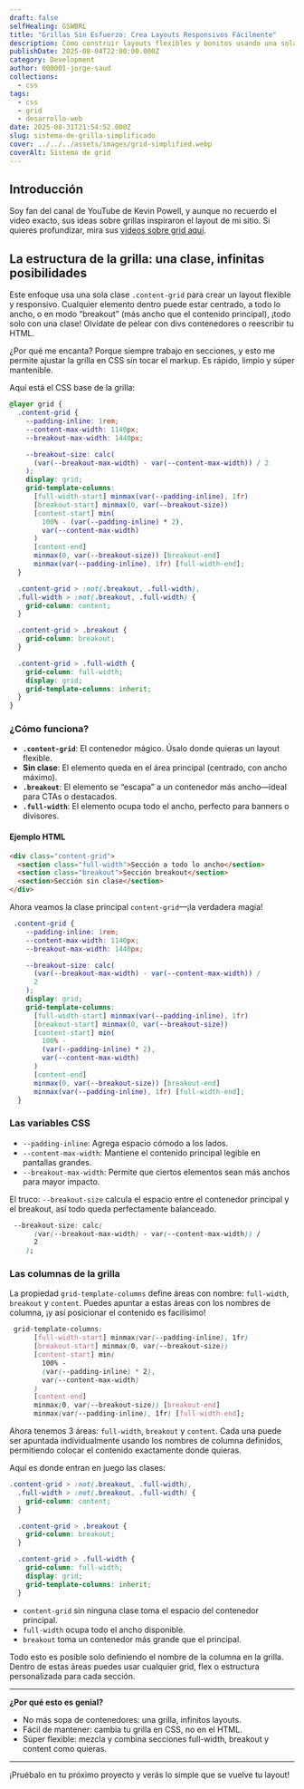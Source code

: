 ```yaml
---
draft: false
selfHealing: GSWBRL
title: "Grillas Sin Esfuerzo: Crea Layouts Responsivos Fácilmente"
description: Cómo construir layouts flexibles y bonitos usando una sola clase utilitaria de CSS grid—sin frameworks.
publishDate: 2025-08-04T22:00:00.000Z
category: Development
author: 000001-jorge-saud
collections:
  - css
tags:
  - css
  - grid
  - desarrollo-web
date: 2025-08-31T21:54:52.000Z
slug: sistema-de-grilla-simplificado
cover: ../../../assets/images/grid-simplified.webp
coverAlt: Sistema de grid
---
```


## Introducción

Soy fan del canal de YouTube de Kevin Powell, y aunque no recuerdo el video exacto, sus ideas sobre grillas inspiraron el layout de mi sitio. Si quieres profundizar, mira sus [videos sobre grid aquí](https://www.youtube.com/@KevinPowell/search?query=grid).

## La estructura de la grilla: una clase, infinitas posibilidades

Este enfoque usa una sola clase `.content-grid` para crear un layout flexible y responsivo. Cualquier elemento dentro puede estar centrado, a todo lo ancho, o en modo “breakout” (más ancho que el contenido principal), ¡todo solo con una clase! Olvídate de pelear con divs contenedores o reescribir tu HTML.

¿Por qué me encanta? Porque siempre trabajo en secciones, y esto me permite ajustar la grilla en CSS sin tocar el markup. Es rápido, limpio y súper mantenible.

Aquí está el CSS base de la grilla:

```css
@layer grid {
  .content-grid {
    --padding-inline: 1rem;
    --content-max-width: 1140px;
    --breakout-max-width: 1440px;

    --breakout-size: calc(
      (var(--breakout-max-width) - var(--content-max-width)) / 2
    );
    display: grid;
    grid-template-columns:
      [full-width-start] minmax(var(--padding-inline), 1fr)
      [breakout-start] minmax(0, var(--breakout-size))
      [content-start] min(
        100% - (var(--padding-inline) * 2),
        var(--content-max-width)
      )
      [content-end]
      minmax(0, var(--breakout-size)) [breakout-end]
      minmax(var(--padding-inline), 1fr) [full-width-end];
  }

  .content-grid > :not(.breakout, .full-width),
  .full-width > :not(.breakout, .full-width) {
    grid-column: content;
  }

  .content-grid > .breakout {
    grid-column: breakout;
  }

  .content-grid > .full-width {
    grid-column: full-width;
    display: grid;
    grid-template-columns: inherit;
  }
}
```

### ¿Cómo funciona?

- **`.content-grid`**: El contenedor mágico. Úsalo donde quieras un layout flexible.
- **Sin clase**: El elemento queda en el área principal (centrado, con ancho máximo).
- **`.breakout`**: El elemento se “escapa” a un contenedor más ancho—ideal para CTAs o destacados.
- **`.full-width`**: El elemento ocupa todo el ancho, perfecto para banners o divisores.

#### Ejemplo HTML

```html
<div class="content-grid">
  <section class="full-width">Sección a todo lo ancho</section>
  <section class="breakout">Sección breakout</section>
  <section>Sección sin clase</section>
</div>
```

Ahora veamos la clase principal `content-grid`—¡la verdadera magia!

```css
 .content-grid {
    --padding-inline: 1rem;
    --content-max-width: 1140px;
    --breakout-max-width: 1440px;

    --breakout-size: calc(
      (var(--breakout-max-width) - var(--content-max-width)) /
      2
    );
    display: grid;
    grid-template-columns:
      [full-width-start] minmax(var(--padding-inline), 1fr)
      [breakout-start] minmax(0, var(--breakout-size))
      [content-start] min(
        100% -
        (var(--padding-inline) * 2),
        var(--content-max-width)
      )
      [content-end]
      minmax(0, var(--breakout-size)) [breakout-end]
      minmax(var(--padding-inline), 1fr) [full-width-end];
  }
```

### Las variables CSS

- `--padding-inline`: Agrega espacio cómodo a los lados.
- `--content-max-width`: Mantiene el contenido principal legible en pantallas grandes.
- `--breakout-max-width`: Permite que ciertos elementos sean más anchos para mayor impacto.

El truco: `--breakout-size` calcula el espacio entre el contenedor principal y el breakout, así todo queda perfectamente balanceado.

```css
 --breakout-size: calc(
      (var(--breakout-max-width) - var(--content-max-width)) /
      2
    );
```

### Las columnas de la grilla

La propiedad `grid-template-columns` define áreas con nombre: `full-width`, `breakout` y `content`. Puedes apuntar a estas áreas con los nombres de columna, ¡y así posicionar el contenido es facilísimo!

```css
 grid-template-columns:
      [full-width-start] minmax(var(--padding-inline), 1fr)
      [breakout-start] minmax(0, var(--breakout-size))
      [content-start] min(
        100% -
        (var(--padding-inline) * 2),
        var(--content-max-width)
      )
      [content-end]
      minmax(0, var(--breakout-size)) [breakout-end]
      minmax(var(--padding-inline), 1fr) [full-width-end];
```

Ahora tenemos 3 áreas: `full-width`, `breakout` y `content`. Cada una puede ser apuntada individualmente usando los nombres de columna definidos, permitiendo colocar el contenido exactamente donde quieras.

Aquí es donde entran en juego las clases:

```css
.content-grid > :not(.breakout, .full-width),
  .full-width > :not(.breakout, .full-width) {
    grid-column: content;
  }

  .content-grid > .breakout {
    grid-column: breakout;
  }

  .content-grid > .full-width {
    grid-column: full-width;
    display: grid;
    grid-template-columns: inherit;
  }
```

- `content-grid` sin ninguna clase toma el espacio del contenedor principal.
- `full-width` ocupa todo el ancho disponible.
- `breakout` toma un contenedor más grande que el principal.

Todo esto es posible solo definiendo el nombre de la columna en la grilla. Dentro de estas áreas puedes usar cualquier grid, flex o estructura personalizada para cada sección.

---

**¿Por qué esto es genial?**

- No más sopa de contenedores: una grilla, infinitos layouts.
- Fácil de mantener: cambia tu grilla en CSS, no en el HTML.
- Súper flexible: mezcla y combina secciones full-width, breakout y content como quieras.

---

¡Pruébalo en tu próximo proyecto y verás lo simple que se vuelve tu layout!
